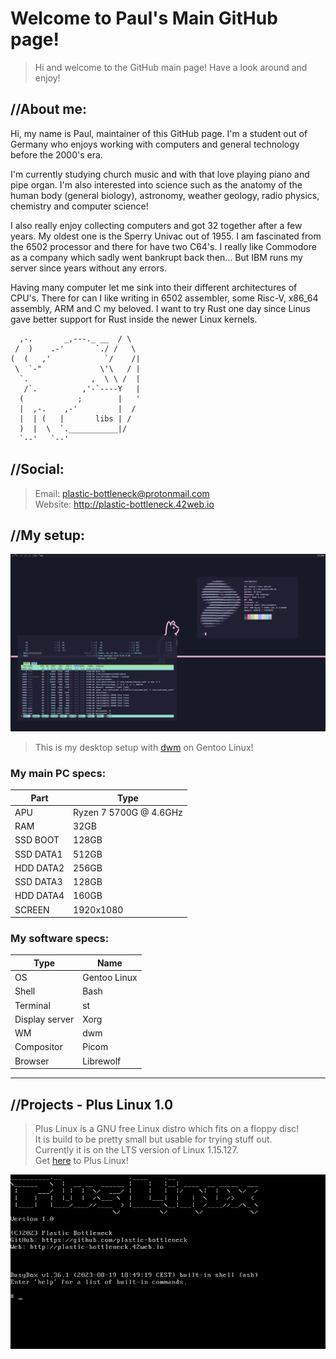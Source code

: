 # Welcome to Paul's Main GitHub page!

> Hi and welcome to the GitHub main page!
> Have a look around and enjoy!  

## //About me:

Hi,
my name is Paul, maintainer of this GitHub page.
I'm a student out of Germany who enjoys working with computers and general technology before the 2000's era.

I'm currently studying church music and with that love playing piano and pipe organ. I'm also interested into science such as the anatomy of the human body (general biology), astronomy, weather geology, radio physics, chemistry and computer science!

I also really enjoy collecting computers and got 32 together after a few years. My oldest one is the Sperry Univac out of 1955. 
I am fascinated from the 6502 processor and there for have two C64's. I really like Commodore as a company which sadly went bankrupt back then... But IBM runs my server since years without any errors.

Having many computer let me sink into their different architectures of CPU's. There for can I like writing in 6502 assembler, some Risc-V, x86_64 assembly, ARM and C my beloved.
I want to try Rust one day since Linus gave better support for Rust inside the newer Linux kernels.

```
  ,-.       _,---._ __  / \
 /  )    .-'       `./ /   \
(  (   ,'            `/    /|
 \  `-"             \'\   / |
  `.              ,  \ \ /  |
   /`.          ,'-`----Y   |
  (            ;        |   '
  |  ,-.    ,-'         |  /
  |  | (   |       libs | /
  )  |  \  `.___________|/
  `--'   `--'
```

## //Social:
> Email: plastic-bottleneck@protonmail.com  
> Website: http://plastic-bottleneck.42web.io  

## //My setup:

![dwm-rice](https://github.com/plastic-bottleneck/dwm-rice/blob/main/image.png)

> This is my desktop setup with [dwm](https://github.com/plastic-bottleneck/dwm-rice) on Gentoo Linux!

### My main PC specs:

|Part|Type|
|---|---|
|APU|Ryzen 7 5700G @ 4.6GHz|
|RAM|32GB|
|SSD BOOT|128GB|
|SSD DATA1|512GB|
|HDD DATA2|256GB|
|SSD DATA3|128GB|
|HDD DATA4|160GB|
|SCREEN|1920x1080|

### My software specs:

|Type|Name|
|---|---|
|OS|Gentoo Linux|
|Shell|Bash|
|Terminal|st|
|Display server|Xorg|
|WM|dwm|
|Compositor|Picom|
|Browser|Librewolf|

---

## //Projects - Plus Linux 1.0

> Plus Linux is a GNU free Linux distro which fits on a floppy disc!  
> It is build to be pretty small but usable for trying stuff out.  
> Currently it is on the LTS version of Linux 1.15.127.  
> Get [here](https://github.com/plastic-bottleneck/Plus-Linux) to Plus Linux!  

![plus](https://github.com/plastic-bottleneck/Plus-Linux/blob/main/src/Plus-Linux.png)
